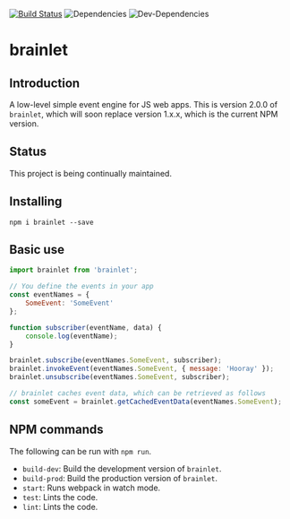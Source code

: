 [![Build Status](https://travis-ci.org/yottaawesome/brainlet.svg?branch=master)](https://travis-ci.org/yottaawesome/brainlet) ![Dependencies](https://david-dm.org/yottaawesome/brainlet.svg) ![Dev-Dependencies](https://david-dm.org/yottaawesome/brainlet/dev-status.svg)

# brainlet

## Introduction

A low-level simple event engine for JS web apps. This is version 2.0.0 of `brainlet`, which will soon replace version 1.x.x, which is the current NPM version.

## Status

This project is being continually maintained.

## Installing

`npm i brainlet --save`

## Basic use

```javascript
import brainlet from 'brainlet';

// You define the events in your app
const eventNames = {
    SomeEvent: 'SomeEvent'
};

function subscriber(eventName, data) {
    console.log(eventName);
}

brainlet.subscribe(eventNames.SomeEvent, subscriber);
brainlet.invokeEvent(eventNames.SomeEvent, { message: 'Hooray' });
brainlet.unsubscribe(eventNames.SomeEvent, subscriber);

// brainlet caches event data, which can be retrieved as follows
const someEvent = brainlet.getCachedEventData(eventNames.SomeEvent);
```

## NPM commands

The following can be run with `npm run`.

* `build-dev`: Build the development version of `brainlet`.
* `build-prod`: Build the production version of `brainlet`.
* `start`: Runs webpack in watch mode.
* `test`: Lints the code.
* `lint`: Lints the code.
